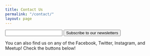 ```yaml
---
title: Contact Us
permalink: "/contact/"
layout: page
---
```


<script type="text/javascript" src="https://form.jotform.us/jsform/72746138723158"></script>

<script type="text/javascript">var pleaseEnter = "The text to show in the input box"; </script>

<script type="text/javascript" src="https://ajax.googleapis.com/ajax/libs/jquery/1.5.2/jquery.min.js"></script> <script type="text/javascript" src="https://s3.amazonaws.com/phplist/phplist-subscribe-0.2.min.js"></script> <div id="phplistsubscriberesult"></div> <form action="https://popgymnews.hosted.phplist.com/lists/?p=subscribe&id=1" method="post" id="phplistsubscribeform"> <input type="text" name="email" value="" id="emailaddress" /> <button type="submit" id="phplistsubscribe">Subscribe to our newsletters</button> </form>


You can also find us on any of the Facebook, Twitter, Instagram, and Meetup! Check the buttons below!
